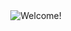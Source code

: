<div align="center" width="50">

<img src="https://i.imgur.com/bLlMAc6.gif" alt="Welcome!"/>

</div>

